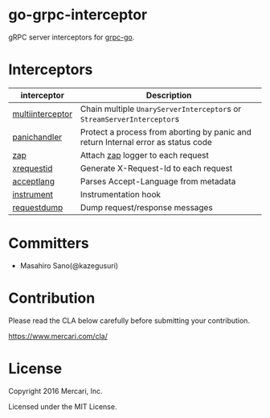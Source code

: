 # go-grpc-interceptor

gRPC server interceptors for [grpc-go](https://github.com/grpc/grpc-go).

# Interceptors

| interceptor | Description |
| -----------|--------|
| [multiinterceptor](https://github.com/mercari/go-grpc-interceptor/tree/master/multiinterceptor) | Chain multiple `UnaryServerInterceptor`s or `StreamServerInterceptor`s |
| [panichandler](https://github.com/mercari/go-grpc-interceptor/tree/master/panichandler) | Protect a process from aborting by panic and return Internal error as status code |
| [zap](https://github.com/mercari/go-grpc-interceptor/tree/master/zap) | Attach [zap](https://github.com/uber-go/zap) logger to each request |
| [xrequestid](https://github.com/mercari/go-grpc-interceptor/tree/master/xrequestid) | Generate X-Request-Id to each request |
| [acceptlang](https://github.com/mercari/go-grpc-interceptor/tree/master/acceptlang) | Parses Accept-Language from metadata |
| [instrument](https://github.com/mercari/go-grpc-interceptor/tree/master/instrument) | Instrumentation hook |
| [requestdump](https://github.com/mercari/go-grpc-interceptor/tree/master/requestdump) | Dump request/response messages |

# Committers

 * Masahiro Sano(@kazegusuri)

# Contribution

Please read the CLA below carefully before submitting your contribution.

https://www.mercari.com/cla/

# License

Copyright 2016 Mercari, Inc.

Licensed under the MIT License.
